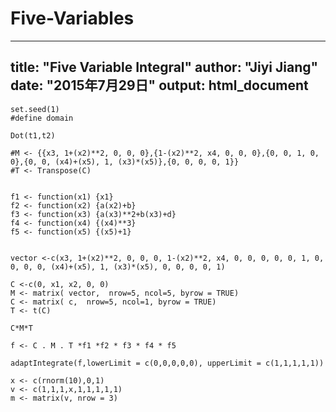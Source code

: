 # Five-Variables
---
title: "Five Variable Integral"
author: "Jiyi Jiang"
date: "2015年7月29日"
output: html_document
---



```{r}
set.seed(1)
#define domain

Dot(t1,t2)

#M <- {{x3, 1+(x2)**2, 0, 0, 0},{1-(x2)**2, x4, 0, 0, 0},{0, 0, 1, 0, 0},{0, 0, (x4)+(x5), 1, (x3)*(x5)},{0, 0, 0, 0, 1}}
#T <- Transpose(C)


f1 <- function(x1) {x1}
f2 <- function(x2) {a(x2)+b}
f3 <- function(x3) {a(x3)**2+b(x3)+d}
f4 <- function(x4) {(x4)**3}
f5 <- function(x5) {(x5)+1}


vector <-c(x3, 1+(x2)**2, 0, 0, 0, 1-(x2)**2, x4, 0, 0, 0, 0, 0, 1, 0, 0, 0, 0, (x4)+(x5), 1, (x3)*(x5), 0, 0, 0, 0, 1)

C <-c(0, x1, x2, 0, 0)
M <- matrix( vector,  nrow=5, ncol=5, byrow = TRUE) 
C <- matrix( c,  nrow=5, ncol=1, byrow = TRUE)
T <- t(C)

C*M*T

f <- C . M . T *f1 *f2 * f3 * f4 * f5

adaptIntegrate(f,lowerLimit = c(0,0,0,0,0), upperLimit = c(1,1,1,1,1))

```


```{r}
x <- c(rnorm(10),0,1)
v <- c(1,1,1,x,1,1,1,1,1)
m <- matrix(v, nrow = 3)
```
